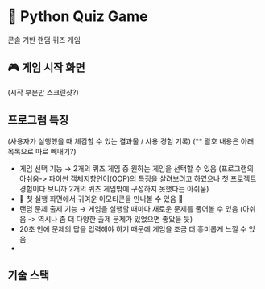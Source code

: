 # 🧩 Python Quiz Game
콘솔 기반 랜덤 퀴즈 게임
## 🎮 게임 시작 화면
(시작 부분만 스크린샷?)
## 프로그램 특징
(사용자가 실행했을 때 체감할 수 있는 결과물 / 사용 경험 기록) (** 괄호 내용은 아래 목록으로 따로 빼내기?)
- 게임 선택 기능 → 2개의 퀴즈 게임 중 원하는 게임을 선택할 수 있음 (프로그램의 아쉬움-> 파이썬 객체지향언어(OOP)의 특징을 살려보려고 하였으나 첫 프로젝트 경험이다 보니까 2개의 퀴즈 게임밖에 구성하지 못했다는 아쉬움)
- 🤗 첫 실행 화면에서 귀여운 이모티콘을 만나볼 수 있음 🤗
- 랜덤 문제 출제 기능 → 게임을 실행할 때마다 새로운 문제를 풀어볼 수 있음 (아쉬움 -> 역시나 좀 더 다양한 출제 문제가 있었으면 좋았을 듯)
- 20초 안에 문제의 답을 입력해야 하기 때문에 게임을 조금 더 흥미롭게 느낄 수 있음
- 
## 기술 스택
